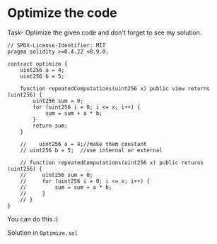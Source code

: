 # Optimize the code

Task- Optimize the given code and don't forget to see my solution.

```solidity
// SPDX-License-Identifier: MIT
pragma solidity >=0.4.22 <0.9.0;

contract optimize {
    uint256 a = 4;
    uint256 b = 5;

    function repeatedComputations(uint256 x) public view returns (uint256) {
        uint256 sum = 0;
        for (uint256 i = 0; i <= x; i++) {
            sum = sum + a * b;
        }
        return sum;
    }

    //    uint256 a = 4;//make them constant
    // uint256 b = 5;  //use internal or external

    // function repeatedComputations(uint256 x) public returns (uint256) {
    //     uint256 sum = 0;
    //     for (uint256 i = 0; i <= x; i++) {
    //         sum = sum + a * b;
    //     }
    // }
}

```

You can do this :)

Solution in `Optimize.sol`
